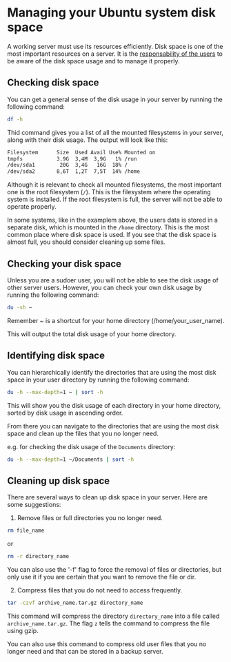 # Managing your Ubuntu system disk space

A working server must use its resources efficiently. Disk space is one of the most important resources on a server. It is the <u>responsability of the users</u> to be aware of the disk space usage and to manage it properly.

## Checking disk space

You can get a general sense of the disk usage in your server by running the following command:

```bash
df -h
```
Thid command gives you a list of all the mounted filesystems in your server, along with their disk usage.
The output will look like this:

```bash
Filesystem      Size  Used Avail Use% Mounted on
tmpfs           3.9G  3,4M  3,9G   1% /run
/dev/sda1        20G  3,4G   16G  18% /
/dev/sda2       8,6T  1,2T  7,5T  14% /home
```

Although it is relevant to check all mounted filesystems, the most important one is the root filesystem (`/`). This is the filesystem where the operating system is installed. If the root filesystem is full, the server will not be able to operate properly.<br> 

In some systems, like in the examplem above, the users data is stored in a separate disk, which is mounted in the `/home` directory. This is the most common place where disk space is used. If you see that the disk space is almost full, you should consider cleaning up some files.

## Checking your disk space
Unless you are a sudoer user, you will not be able to see the disk usage of other server users. However, you can check your own disk usage by running the following command:

```bash
du -sh ~
```
Remember ~ is a shortcut for your home directory (/home/your_user_name).

This will output the total disk usage of your home directory.

## Identifying disk space

You can hierarchically identify the directories that are using the most disk space in your user directory by running the following command:

```bash
du -h --max-depth=1 ~ | sort -h
```

This will show you the disk usage of each directory in your home directory, sorted by disk usage in ascending order.

From there you can navigate to the directories that are using the most disk space and clean up the files that you no longer need.

e.g. for checking the disk usage of the `Documents` directory:
    
```bash
du -h --max-depth=1 ~/Documents | sort -h
```

## Cleaning up disk space

There are several ways to clean up disk space in your server. Here are some suggestions:

1. Remove files or full directories you no longer need.
```bash
rm file_name
```
or 
```bash
rm -r directory_name
```
You can also use the '-f' flag to force the removal of files or directories, but only use it if you are certain that you want to remove the file or dir.

2. Compress files that you do not need to access frequently.
```bash
tar -czvf archive_name.tar.gz directory_name
```
This command will compress the directory `directory_name` into a file called `archive_name.tar.gz`. The flag `z` tells the command to compress the file using gzip.

You can also use this command to compress old user files that you no longer need and that can be stored in a backup server.